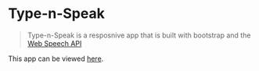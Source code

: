 # Type-n-Speak
> Type-n-Speak is a resposnive app that is built with bootstrap and the [Web Speech API](https://developer.mozilla.org/en-US/docs/Web/API/Web_Speech_API)

This app can be viewed [here](https://axchen93.github.io/Type-n-Speak).
